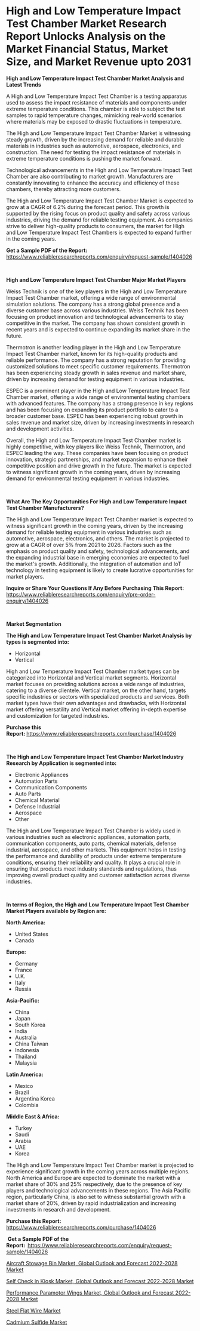 <p><h1>High and Low Temperature Impact Test Chamber Market Research Report Unlocks Analysis on the Market Financial Status, Market Size, and Market Revenue upto 2031</h1></p><p><strong>High and Low Temperature Impact Test Chamber Market Analysis and Latest Trends</strong></p>
<p><p>A High and Low Temperature Impact Test Chamber is a testing apparatus used to assess the impact resistance of materials and components under extreme temperature conditions. This chamber is able to subject the test samples to rapid temperature changes, mimicking real-world scenarios where materials may be exposed to drastic fluctuations in temperature. </p><p>The High and Low Temperature Impact Test Chamber Market is witnessing steady growth, driven by the increasing demand for reliable and durable materials in industries such as automotive, aerospace, electronics, and construction. The need for testing the impact resistance of materials in extreme temperature conditions is pushing the market forward. </p><p>Technological advancements in the High and Low Temperature Impact Test Chamber are also contributing to market growth. Manufacturers are constantly innovating to enhance the accuracy and efficiency of these chambers, thereby attracting more customers.</p><p>The High and Low Temperature Impact Test Chamber Market is expected to grow at a CAGR of 6.2% during the forecast period. This growth is supported by the rising focus on product quality and safety across various industries, driving the demand for reliable testing equipment. As companies strive to deliver high-quality products to consumers, the market for High and Low Temperature Impact Test Chambers is expected to expand further in the coming years.</p></p>
<p><strong>Get a Sample PDF of the Report:&nbsp;</strong> <a href="https://www.reliableresearchreports.com/enquiry/request-sample/1404026">https://www.reliableresearchreports.com/enquiry/request-sample/1404026</a></p>
<p>&nbsp;</p>
<p><strong>High and Low Temperature Impact Test Chamber Major Market Players</strong></p>
<p><p>Weiss Technik is one of the key players in the High and Low Temperature Impact Test Chamber market, offering a wide range of environmental simulation solutions. The company has a strong global presence and a diverse customer base across various industries. Weiss Technik has been focusing on product innovation and technological advancements to stay competitive in the market. The company has shown consistent growth in recent years and is expected to continue expanding its market share in the future.</p><p>Thermotron is another leading player in the High and Low Temperature Impact Test Chamber market, known for its high-quality products and reliable performance. The company has a strong reputation for providing customized solutions to meet specific customer requirements. Thermotron has been experiencing steady growth in sales revenue and market share, driven by increasing demand for testing equipment in various industries.</p><p>ESPEC is a prominent player in the High and Low Temperature Impact Test Chamber market, offering a wide range of environmental testing chambers with advanced features. The company has a strong presence in key regions and has been focusing on expanding its product portfolio to cater to a broader customer base. ESPEC has been experiencing robust growth in sales revenue and market size, driven by increasing investments in research and development activities.</p><p>Overall, the High and Low Temperature Impact Test Chamber market is highly competitive, with key players like Weiss Technik, Thermotron, and ESPEC leading the way. These companies have been focusing on product innovation, strategic partnerships, and market expansion to enhance their competitive position and drive growth in the future. The market is expected to witness significant growth in the coming years, driven by increasing demand for environmental testing equipment in various industries.</p></p>
<p>&nbsp;</p>
<p><strong>What Are The Key Opportunities For High and Low Temperature Impact Test Chamber Manufacturers?</strong></p>
<p><p>The High and Low Temperature Impact Test Chamber market is expected to witness significant growth in the coming years, driven by the increasing demand for reliable testing equipment in various industries such as automotive, aerospace, electronics, and others. The market is projected to grow at a CAGR of over 5% from 2021 to 2026. Factors such as the emphasis on product quality and safety, technological advancements, and the expanding industrial base in emerging economies are expected to fuel the market's growth. Additionally, the integration of automation and IoT technology in testing equipment is likely to create lucrative opportunities for market players.</p></p>
<p><strong>Inquire or Share Your Questions If Any Before Purchasing This Report:</strong> <a href="https://www.reliableresearchreports.com/enquiry/pre-order-enquiry/1404026">https://www.reliableresearchreports.com/enquiry/pre-order-enquiry/1404026</a></p>
<p>&nbsp;</p>
<p><strong>Market Segmentation</strong></p>
<p><strong>The High and Low Temperature Impact Test Chamber Market Analysis by types is segmented into:</strong></p>
<p><ul><li>Horizontal</li><li>Vertical</li></ul></p>
<p><p>High and Low Temperature Impact Test Chamber market types can be categorized into Horizontal and Vertical market segments. Horizontal market focuses on providing solutions across a wide range of industries, catering to a diverse clientele. Vertical market, on the other hand, targets specific industries or sectors with specialized products and services. Both market types have their own advantages and drawbacks, with Horizontal market offering versatility and Vertical market offering in-depth expertise and customization for targeted industries.</p></p>
<p><strong>Purchase this Report:&nbsp;</strong><a href="https://www.reliableresearchreports.com/purchase/1404026">https://www.reliableresearchreports.com/purchase/1404026</a></p>
<p>&nbsp;</p>
<p><strong>The High and Low Temperature Impact Test Chamber Market Industry Research by Application is segmented into:</strong></p>
<p><ul><li>Electronic Appliances</li><li>Automation Parts</li><li>Communication Components</li><li>Auto Parts</li><li>Chemical Material</li><li>Defense Industrial</li><li>Aerospace</li><li>Other</li></ul></p>
<p><p>The High and Low Temperature Impact Test Chamber is widely used in various industries such as electronic appliances, automation parts, communication components, auto parts, chemical materials, defense industrial, aerospace, and other markets. This equipment helps in testing the performance and durability of products under extreme temperature conditions, ensuring their reliability and quality. It plays a crucial role in ensuring that products meet industry standards and regulations, thus improving overall product quality and customer satisfaction across diverse industries.</p></p>
<p>&nbsp;</p>
<p><strong>In terms of Region, the High and Low Temperature Impact Test Chamber Market Players available by Region are:</strong></p>
<p>
    <p> <strong> North America: </strong>
        <ul>
            <li>United States</li>
            <li>Canada</li>
        </ul>
        </p> 
    <p> <strong> Europe: </strong>
        <ul>
            <li>Germany</li>
            <li>France</li>
            <li>U.K.</li>
            <li>Italy</li>
            <li>Russia</li>
        </ul>
        </p> 
    <p> <strong> Asia-Pacific: </strong>
        <ul>
            <li>China</li>
            <li>Japan</li>
            <li>South Korea</li>
            <li>India</li>
            <li>Australia</li>
            <li>China Taiwan</li>
            <li>Indonesia</li>
            <li>Thailand</li>
            <li>Malaysia</li>
        </ul>
        </p> 
    <p> <strong> Latin America: </strong>
        <ul>
            <li>Mexico</li>
            <li>Brazil</li>
            <li>Argentina Korea</li>
            <li>Colombia</li>
        </ul>
        </p> 
    <p> <strong> Middle East & Africa: </strong>
        <ul>
            <li>Turkey</li>
            <li>Saudi</li>
            <li>Arabia</li>
            <li>UAE</li>
            <li>Korea</li>
        </ul>
    </p>
    </p>
<p><p>The High and Low Temperature Impact Test Chamber market is projected to experience significant growth in the coming years across multiple regions. North America and Europe are expected to dominate the market with a market share of 30% and 25% respectively, due to the presence of key players and technological advancements in these regions. The Asia Pacific region, particularly China, is also set to witness substantial growth with a market share of 20%, driven by rapid industrialization and increasing investments in research and development.</p></p>
<p><strong>Purchase this Report: </strong><a href="https://www.reliableresearchreports.com/purchase/1404026">https://www.reliableresearchreports.com/purchase/1404026</a></p>
<p>&nbsp;<strong>Get a Sample PDF of the Report:&nbsp;&nbsp;</strong><a href="https://www.reliableresearchreports.com/enquiry/request-sample/1404026">https://www.reliableresearchreports.com/enquiry/request-sample/1404026</a></p>
<p><strong></strong></p>
<p><p><a href="https://cute-banjo-8ca.notion.site/Aircraft-Stowage-Bin-Market-Global-Outlook-and-Forecast-2022-2028-Market-Size-Furnishes-Valuable-In-1d6847682e5d4effba58338ee6044ae9">Aircraft Stowage Bin Market, Global Outlook and Forecast 2022-2028 Market</a></p><p><a href="https://glittery-fuchsia-86a.notion.site/Self-Check-in-Kiosk-Market-Global-Outlook-and-Forecast-2022-2028-Market-Offers-Provide-Insightful-D-42f556413f3d446b9a6389a3a73cfbd6">Self Check in Kiosk Market, Global Outlook and Forecast 2022-2028 Market</a></p><p><a href="https://silk-columnist-571.notion.site/Performance-Paramotor-Wings-Market-Global-Outlook-and-Forecast-2022-2028-Market-Dynamics-2024-2031--3cd2419185594e718b47fc66912e1903">Performance Paramotor Wings Market, Global Outlook and Forecast 2022-2028 Market</a></p><p><a href="https://view.publitas.com/reportprime-1/steel-flat-wire-market-size-furnishes-valuable-information-encompassing-market-share-market-trends-and-projections-spanning-from-2024-to-2031/">Steel Flat Wire Market</a></p><p><a href="https://view.publitas.com/reportprime-1/cadmium-sulfide-market-provides-detailed-segmentation-of-this-market-based-on-type-application-and-region-and-forecast-for-the-period-from-2024-2031/">Cadmium Sulfide Market</a></p></p>